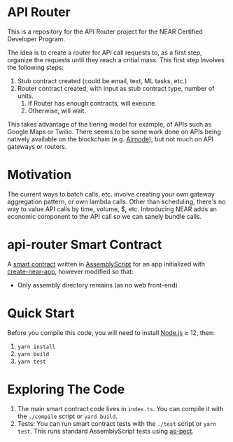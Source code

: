 # API Router

This is a repository for the API Router project for the NEAR Certified Developer Program.

The idea is to create a router for API call requests to, as a first step, organize the requests until they reach a critial mass. This first step involves the following steps:

1.  Stub contract created (could be email, text, ML tasks, etc.)
2.  Router contract created, with input as stub contract type, number of units.
    1.  If Router has enough contracts, will execute.
    2.  Otherwise, will wait.

This takes advantage of the tiering model for example, of APIs such as Google Maps or Twilio. There seems to be some work done on
APIs being natively available on the blockchain (e.g. [Airnode](https://medium.com/api3/airnode-the-api-gateway-for-blockchains-8b07ff136840)),
but not much on API gateways or routers.

# Motivation

The current ways to batch calls, etc. involve creating your own gateway aggregation pattern, or own lambda calls. Other than scheduling, there's
no way to value API calls by time, volume, $, etc. Introducing NEAR adds an economic component to the API call so we can sanely bundle calls.

# api-router Smart Contract

A [smart contract] written in [AssemblyScript] for an app initialized with [create-near-app], however modified so that:

- Only assembly directory remains (as no web front-end)

# Quick Start

Before you compile this code, you will need to install [Node.js] ≥ 12, then:

1. `yarn install`
2. `yarn build`
3. `yarn test`

# Exploring The Code

1. The main smart contract code lives in `index.ts`. You can compile
   it with the `./compile` script or `yard build`.
2. Tests: You can run smart contract tests with the `./test` script or `yarn test`. This runs
   standard AssemblyScript tests using [as-pect].

[smart contract]: https://docs.near.org/docs/develop/contracts/overview
[assemblyscript]: https://www.assemblyscript.org/
[create-near-app]: https://github.com/near/create-near-app
[node.js]: https://nodejs.org/en/download/package-manager/
[as-pect]: https://www.npmjs.com/package/@as-pect/cli
